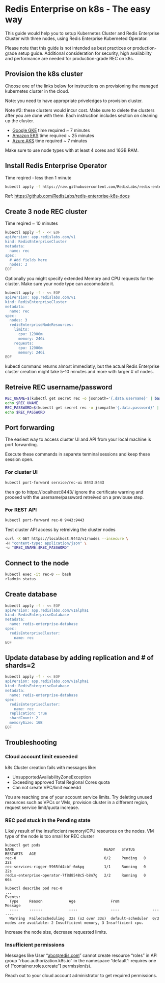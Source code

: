# Redis Enterprise on k8s - The easy way

This guide would help you to setup Kubernetes Cluster and Redis Enterprise Cluster with three nodes, using Redis Enterprise Kuberneted Operator.

Please note that this guide is not intended as best practices or production-grade setup guide. Additional consideration for security, high availability and performance are needed for production-grade REC on k8s.

## Provision the k8s cluster

Choose one of the links below for instructions on provisioning the managed kubernetes cluster in the cloud.

Note: you need to have appropriate priveledges to provision cluster.

Note #2: these clusters would incur cost. Make sure to delete the clusters after you are done with them. Each instruction includes section on cleaning up the cluster.

- [Google GKE](GoogleGKE.md) time required ~ 7 minutes
- [Amazon EKS](AmazonEKS.md) time required ~ 25 minutes
- [Azure AKS](AzureAKS.md) time required ~ 7 minutes

Make sure to use node types with at least 4 cores and 16GB RAM.

## Install Redis Enterprise Operator

Time reqired - less then 1 minute

```bash
kubectl apply -f https://raw.githubusercontent.com/RedisLabs/redis-enterprise-k8s-docs/master/bundle.yaml
```

Ref: https://github.com/RedisLabs/redis-enterprise-k8s-docs

## Create 3 node REC cluster

Time reqired ~ 10 minutes

```bash
kubectl apply -f - << EOF   
apiVersion: app.redislabs.com/v1
kind: RedisEnterpriseCluster
metadata:
  name: rec
spec:
  # Add fields here
  nodes: 3
EOF
```

Optionally you might specify extended Memory and CPU requests for the cluster. Make sure your node type can accomodate it.

```bash
kubectl apply -f - << EOF                                              
apiVersion: app.redislabs.com/v1
kind: RedisEnterpriseCluster
metadata:
  name: rec
spec:
  nodes: 3
  redisEnterpriseNodeResources:
    limits:
      cpu: 12000m
      memory: 24Gi
    requests:
      cpu: 12000m
      memory: 24Gi
EOF
```

kubectl command returns almost immediatly, but the actual Redis Enterprise cluster creation might take 5-10 minutes and more with larger # of nodes.

## Retreive REC username/password
```bash
REC_UNAME=$(kubectl get secret rec -o jsonpath='{.data.username}' | base64 --decode)
echo $REC_UNAME
REC_PASSWORD=$(kubectl get secret rec -o jsonpath='{.data.password}' | base64 --decode)
echo $REC_PASSWORD
```

## Port forwarding

The easiest way to access cluster UI and API from your local machine is port forwarding.

Execute these commands in separete terminal sessions and keep these session open.

### For cluster UI
```bash
kubectl port-forward service/rec-ui 8443:8443
```
then go to https://localhost:8443/ ignore the certificate warning and proceed with the username/password retreived on a previouse step.

### For REST API
```bash
kubectl port-forward rec-0 9443:9443
```

Test cluster API access by retreiving the cluster nodes
```bash
curl -X GET https://localhost:9443/v1/nodes --insecure \
-H "content-type: application/json" \
-u "$REC_UNAME:$REC_PASSWORD"
```

## Connect to the node
```bash
kubectl exec -it rec-0 -- bash
rladmin status
```

## Create database
```bash
kubectl apply -f - << EOF                                              
apiVersion: app.redislabs.com/v1alpha1
kind: RedisEnterpriseDatabase
metadata:
  name: redis-enterprise-database
spec:
  redisEnterpriseCluster:
    name: rec
EOF
```

## Update database by adding replication and # of shards=2
```bash
kubectl apply -f - << EOF                                              
apiVersion: app.redislabs.com/v1alpha1
kind: RedisEnterpriseDatabase
metadata:
  name: redis-enterprise-database
spec:
  redisEnterpriseCluster:
    name: rec
  replication: true
  shardCount: 2
  memorySize: 1GB
EOF
```


## Troubleshooting

### Cloud account limit exceeded

k8s Cluster creation fails with messages like:
- UnsupportedAvailabilityZoneException
- Exceeding approved Total Regional Cores quota
- Can not create VPC/limit exceedd

You are reaching one of your account service limits. Try deleting unused resources such as VPCs or VMs, provision cluster in a different region, request service limit/quota increase.

### REC pod stuck in the Pending state

Likely result of the insuficcient memory/CPU resources on the nodes. VM type of the node is too small for REC cluster
```
kubectl get pods
NAME                                         READY   STATUS    RESTARTS   AGE
rec-0                                        0/2     Pending   0          22s
rec-services-rigger-5965fd4cbf-6mkpg         1/1     Running   0          22s
redis-enterprise-operator-7f8d8548c5-b8n7g   2/2     Running   0          66s

kubectl describe pod rec-0
...
Events:
  Type     Reason            Age                From               Message
  ----     ------            ----               ----               -------
  Warning  FailedScheduling  32s (x2 over 33s)  default-scheduler  0/3 nodes are available: 2 Insufficient memory, 3 Insufficient cpu.
```
Increase the node size, decrease requested limits.

### Insufficient permissions

Messages like User “abc@redis.com” cannot create resource “roles” in API group “rbac.authorization.k8s.io” in the namespace “default”: requires one of [“container.roles.create”] permission(s).

Reach out to your cloud account administrator to get required permissions.